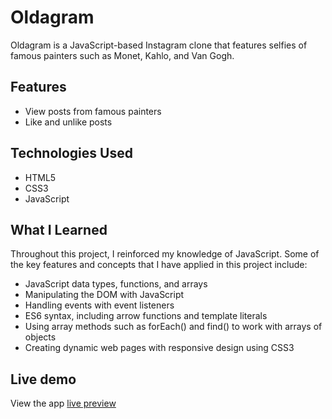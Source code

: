 # Oldagram

Oldagram is a JavaScript-based Instagram clone that features selfies of famous painters such as Monet, Kahlo, and Van Gogh.

## Features

- View posts from famous painters
- Like and unlike posts

## Technologies Used

- HTML5
- CSS3
- JavaScript

## What I Learned

Throughout this project, I reinforced my knowledge of JavaScript. Some of the key features and concepts that I have applied in this project include:

- JavaScript data types, functions, and arrays
- Manipulating the DOM with JavaScript
- Handling events with event listeners
- ES6 syntax, including arrow functions and template literals
- Using array methods such as forEach() and find() to work with arrays of objects
- Creating dynamic web pages with responsive design using CSS3

## Live demo

View the app [live preview](https://nimble-treacle-b9c564.netlify.app/)
